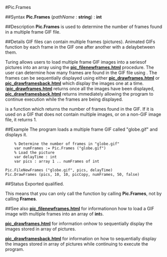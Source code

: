
#Pic.Frames

##Syntax
**Pic.Frames** (_pathName_ : **string**) : **int**


##Description
**Pic.Frames** is used to determine the number of frames found in a multiple frame GIF file.


##Details
GIF files can contain multiple frames (pictures).  Animated GIFs function by each frame in the GIF one after another with a delaybetween them.

Turing allows users to load multiple frame GIF images into a seriesof pictures into an array using the **[pic_filenewframes.html](Pic.FileNewFrames)** procedure.  The user can determine how many frames are found in the GIF file using **[](Pic.Frames)**.  The frames can be sequentially displayed using either **[pic_drawframes.html](Pic.DrawFrames)** or **[pic_drawframesback.html](Pic.DrawFramesBack)** which display the images one at a time.(**[pic_drawframes.html](Pic.DrawFrames)** returns once all the images have been displayed, **[pic_drawframesback.html](Pic.DrawFramesBack)** returns immediately allowing the program to continue execution while the frames are being displayed.

**[](Pic.Frames)** is a function which returns the number of frames found in the GIF.  If it is used on a GIF that does not contain multiple images, or on a non-GIF image file, it returns 1.


##Example
The program loads a multiple frame GIF called "globe.gif" and displays it.

        % Determine the number of frames in "globe.gif"
        var numFrames := Pic.Frames ("globe.gif")
        % Load the picture
        var delayTime : int
        var pics : array 1 .. numFrames of int

	Pic.FileNewFrames ("globe.gif", pics, delayTime)
	Pic.DrawFrames (pics, 10, 10, picCopy, numFrames, 50, false)
##Status
Exported qualified.

This means that you can only call the function by calling **Pic.Frames**, not by calling **Frames**.


##See also
**[pic_filenewframes.html](Pic.FileNewFrames)** for informationon how to load a GIF image with multiple frames into an array of **int**s.

**[pic_drawframes.html](Pic.DrawFrames)** for information onhow to sequentially display the images stored in array of pictures.

**[pic_drawframesback.html](Pic.DrawFramesBack)** for information on how to sequentially display the images stored in array of pictures while continuing to execute the program.

